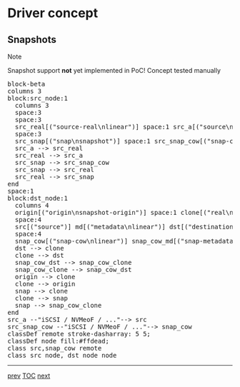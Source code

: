 # Driver concept

## Snapshots

> [!NOTE]
> Snapshot support **not** yet implemented in PoC! Concept tested manually

<pre class="mermaid">
block-beta
columns 3
block:src_node:1
  columns 3
  space:3
  space:3
  src_real[("source-real\nlinear")] space:1 src_a[("source\nsnapshot-origin")]
  space:3  
  src_snap[("snap\nsnapshot")] space:1 src_snap_cow[("snap-cow\nlinear")]
  src_a --> src_real
  src_real --> src_a
  src_snap --> src_snap_cow
  src_snap --> src_real
  src_real --> src_snap
end
space:1
block:dst_node:1
  columns 4
  origin[("origin\nsnapshot-origin")] space:1 clone[("real\nlinear")]:1 snap[("snap\nsnapshot")]
  space:4
  src[("source")] md[("metadata\nlinear")] dst[("destination\nlinear")] snap_cow_clone[("snap-cow\nlinear")]
  space:4
  snap_cow[("snap-cow\nlinear")] snap_cow_md[("snap-metadata\nlinear")] snap_cow_dst[("snap-cow-destination\nlinear")] space:1
  dst --> clone
  clone --> dst
  snap_cow_dst --> snap_cow_clone
  snap_cow_clone --> snap_cow_dst
  origin --> clone
  clone --> origin
  snap --> clone
  clone --> snap
  snap --> snap_cow_clone
end
src_a --"iSCSI / NVMeoF / ..."--> src
src_snap_cow --"iSCSI / NVMeoF / ..."--> snap_cow
classDef remote stroke-dasharray: 5 5;
classDef node fill:#ffdead;
class src,snap_cow remote
class src_node, dst_node node
</pre>

---

[prev](009-driver-concept-snap) [TOC](000-toc.md) [next](010-driver-concept-snap-2.md)

<script type="module">
	import mermaid from 'https://cdn.jsdelivr.net/npm/mermaid@11/dist/mermaid.esm.min.mjs';
	mermaid.initialize({
		startOnLoad: true,
		theme: 'default'
	});
</script>
